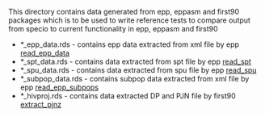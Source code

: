 This directory contains data generated from epp, eppasm and first90 packages which is to be used to write reference tests to compare output from specio to current functionality in epp, eppasm and first90

* *_epp_data.rds - contains epp data extracted from xml file by epp [read_epp_data](https://github.com/jeffeaton/epp/blob/master/R/read-epp-files.R#L246)
* *_spt_data.rds - contains data extracted from spt file by epp [read_spt](https://github.com/jeffeaton/epp/blob/master/R/read-epp-files.R#L545)
* *_spu_data.rds - contains data extracted from spu file by epp [read_spu](https://github.com/jeffeaton/epp/blob/master/R/read-epp-files.R#L571)
* *_subpop_data.rds - contains subpop data extracted from xml file by epp [read_epp_subpops](https://github.com/jeffeaton/epp/blob/master/R/read-epp-files.R#L446)
* *_hivproj.rds - contains data extracted DP and PJN file by first90 [extract_pjnz](https://github.com/mrc-ide/first90/blob/master/R/extract-pjnz.R#L12)
